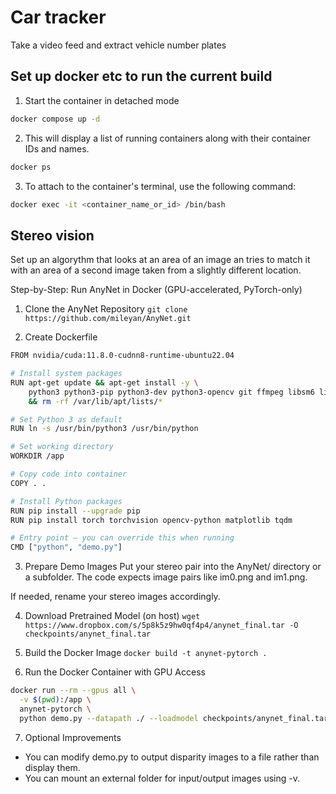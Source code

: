 # Car tracker

Take a video feed and extract vehicle number plates


## Set up docker etc to run the current build

1. Start the container in detached mode
```bash
docker compose up -d
```

2. This will display a list of running containers along with their container IDs and names.
```bash
docker ps
```

3. To attach to the container's terminal, use the following command:
```bash
docker exec -it <container_name_or_id> /bin/bash
```



## Stereo vision

Set up an algorythm that looks at an area of an image an tries to match it with an area of a second image taken from a slightly different location.


Step-by-Step: Run AnyNet in Docker (GPU-accelerated, PyTorch-only)
1. Clone the AnyNet Repository
`git clone https://github.com/mileyan/AnyNet.git`

2. Create Dockerfile
```bash
FROM nvidia/cuda:11.8.0-cudnn8-runtime-ubuntu22.04

# Install system packages
RUN apt-get update && apt-get install -y \
    python3 python3-pip python3-dev python3-opencv git ffmpeg libsm6 libxext6 \
    && rm -rf /var/lib/apt/lists/*

# Set Python 3 as default
RUN ln -s /usr/bin/python3 /usr/bin/python

# Set working directory
WORKDIR /app

# Copy code into container
COPY . .

# Install Python packages
RUN pip install --upgrade pip
RUN pip install torch torchvision opencv-python matplotlib tqdm

# Entry point — you can override this when running
CMD ["python", "demo.py"]
```

3. Prepare Demo Images
Put your stereo pair into the AnyNet/ directory or a subfolder. The code expects image pairs like im0.png and im1.png.

If needed, rename your stereo images accordingly.

4. Download Pretrained Model (on host)
`wget https://www.dropbox.com/s/5p8k5z9hw0qf4p4/anynet_final.tar -O checkpoints/anynet_final.tar`

5. Build the Docker Image
`docker build -t anynet-pytorch .`

6. Run the Docker Container with GPU Access
```bash
docker run --rm --gpus all \
  -v $(pwd):/app \
  anynet-pytorch \
  python demo.py --datapath ./ --loadmodel checkpoints/anynet_final.tar
```

7. Optional Improvements
* You can modify demo.py to output disparity images to a file rather than display them.
* You can mount an external folder for input/output images using -v.

